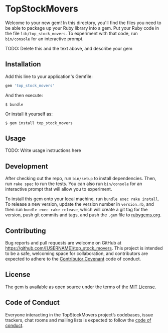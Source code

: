 # TopStockMovers

Welcome to your new gem! In this directory, you'll find the files you need to be able to package up your Ruby library into a gem. Put your Ruby code in the file `lib/top_stock_movers`. To experiment with that code, run `bin/console` for an interactive prompt.

TODO: Delete this and the text above, and describe your gem

## Installation

Add this line to your application's Gemfile:

```ruby
gem 'top_stock_movers'
```

And then execute:

    $ bundle

Or install it yourself as:

    $ gem install top_stock_movers

## Usage

TODO: Write usage instructions here

## Development

After checking out the repo, run `bin/setup` to install dependencies. Then, run `rake spec` to run the tests. You can also run `bin/console` for an interactive prompt that will allow you to experiment.

To install this gem onto your local machine, run `bundle exec rake install`. To release a new version, update the version number in `version.rb`, and then run `bundle exec rake release`, which will create a git tag for the version, push git commits and tags, and push the `.gem` file to [rubygems.org](https://rubygems.org).

## Contributing

Bug reports and pull requests are welcome on GitHub at https://github.com/[USERNAME]/top_stock_movers. This project is intended to be a safe, welcoming space for collaboration, and contributors are expected to adhere to the [Contributor Covenant](http://contributor-covenant.org) code of conduct.

## License

The gem is available as open source under the terms of the [MIT License](https://opensource.org/licenses/MIT).

## Code of Conduct

Everyone interacting in the TopStockMovers project’s codebases, issue trackers, chat rooms and mailing lists is expected to follow the [code of conduct](https://github.com/[USERNAME]/top_stock_movers/blob/master/CODE_OF_CONDUCT.md).
